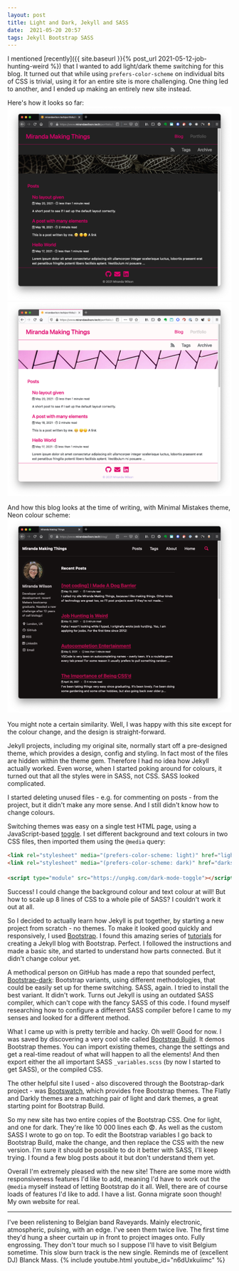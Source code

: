 ```yaml
---
layout: post
title: Light and Dark, Jekyll and SASS
date:  2021-05-20 20:57
tags: Jekyll Bootstrap SASS
---
```

I mentioned [recently]({{ site.baseurl }}{% post_url 2021-05-12-job-hunting-weird %}) that I wanted to add light/dark theme switching for this blog. It turned out that while using `prefers-color-scheme` on individual bits of CSS is trivial, using it for an entire site is more challenging. One thing led to another, and I ended up making an entirely new site instead.  

Here's how it looks so far:  
![dark theme on new website, with placeholder posts shown. black and pink](/blog/images/2021/2021-05/new-site-dark.png)  
![light theme on new website, with placeholder posts shown. white and pink](/blog/images/2021/2021-05/new-site-light.png)  

And how this blog looks at the time of writing, with Minimal Mistakes theme,  Neon colour scheme:  
![how the blog looks currently, black and pink](/blog/images/2021/2021-05/old-site.png)  

You might note a certain similarity. Well, I was happy with this site except for the colour change, and the design is straight-forward.  

Jekyll projects, including my original site, normally start off a pre-designed theme, which provides a design, config and styling. In fact most of the files are hidden within the theme gem. Therefore I had no idea how Jekyll actually worked. Even worse, when I started poking around for colours, it turned out that all the styles were in SASS, not CSS. SASS looked complicated.  

I started deleting unused files - e.g. for commenting on posts - from the project, but it didn't make any more sense. And I still didn't know how to change colours.  

Switching themes was easy on a single test HTML page, using a JavaScript-based [toggle](https://github.com/GoogleChromeLabs/dark-mode-toggle). I set different background and text colours in two CSS files, then imported them using the `@media` query:

```html
<link rel="stylesheet" media="(prefers-color-scheme: light)" href="lightstyle.css">
<link rel="stylesheet" media="(prefers-color-scheme: dark)" href="darkstyle.css">

<script type="module" src="https://unpkg.com/dark-mode-toggle"></script>
```
Success! I could change the background colour and text colour at will! But how to scale up 8 lines of CSS to a whole pile of SASS? I couldn't work it out at all.  

So I decided to actually learn how Jekyll is put together, by starting a new project from scratch - no themes. To make it looked good quickly and responsively, I used [Bootstrap](https://getbootstrap.com/). I found this amazing series of [tutorials](https://experimentingwithcode.com/creating-a-jekyll-blog-with-bootstrap-4-and-sass-part-1/) for creating a Jekyll blog with Bootstrap. Perfect. I followed the instructions and made a basic site, and started to understand how parts connected. But it didn't change colour yet.  

A methodical person on GitHub has made a repo that sounded perfect, [Bootstrap-dark](https://github.com/vinorodrigues/bootstrap-dark-5/): Bootstrap variants, using different methodologies, that could be easily set up for theme switching. SASS, again. I tried to install the best variant. It didn't work. Turns out Jekyll is using an outdated SASS compiler, which can't cope with the fancy SASS of this code. I found myself researching how to configure a different SASS compiler before I came to my senses and looked for a different method.  

What I came up with is pretty terrible and hacky. Oh well! Good for now. I was saved by discovering a very cool site called [Bootstrap Build](https://bootstrap.build). It demos Bootstrap themes. You can import existing themes, change the settings and get a real-time readout of what will happen to all the elements! And then export either the all important SASS `_variables.scss` (by now I started to get SASS), or the compiled CSS.  

The other helpful site I used - also discovered through the Bootstrap-dark project - was [Bootswatch](https://bootswatch.com/), which provides free Bootstrap themes. The Flatly and Darkly themes are a matching pair of light and dark themes, a great starting point for Bootstrap Build. 

So my new site has two entire copies of the Bootstrap CSS. One for light, and one for dark. They're like 10 000 lines each 😨. As well as the custom SASS I wrote to go on top. To edit the Bootstrap variables I go back to Bootstrap Build, make the change, and then replace the CSS with the new version. I'm sure it should be possible to do it better with SASS, I'll keep trying. I found a few blog posts about it but don't understand them yet.  

Overall I'm extremely pleased with the new site! There are some more width responsiveness features I'd like to add, meaning I'd have to work out the `@media` myself instead of letting Bootstrap do it all. Well, there are of course loads of features I'd like to add. I have a list. Gonna migrate soon though! My own website for real.  

***
I've been relistening to Belgian band Raveyards. Mainly electronic, atmospheric, pulsing, with an edge. I've seen them twice live. The first time they'd hung a sheer curtain up in front to project images onto. Fully engrossing. They don't tour much so I suppose I'll have to visit Belgium sometime. This slow burn track is the new single. Reminds me of (excellent DJ) Blanck Mass.
{% include youtube.html youtube_id="n6dUxkuiimc" %}
